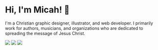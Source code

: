 # Hi, I'm Micah! 👋
I'm a Christian graphic designer, illustrator, and web developer. I primarily work for authors, musicians, and organizations who are dedicated to spreading the message of Jesus Christ.

[![](https://img.shields.io/badge/Dribbble-ea64d9?style=for-the-badge&logo=dribbble&logoColor=white)](https://dribbble.com/canvasofgod)
[![](https://img.shields.io/badge/-Behance-0057FF?style=for-the-badge&logo=behance&logoColor=white)](https://behance.net/canvasofgod)
[![](https://img.shields.io/badge/-Github-4e277b?style=for-the-badge&logo=github&logoColor=white)](https://github.com/canvasofgod)
